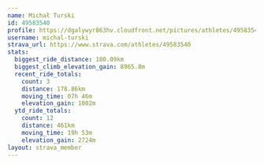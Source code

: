 ```yaml
---
name: Michał Turski
id: 49583540
profile: https://dgalywyr863hv.cloudfront.net/pictures/athletes/49583540/14729338/2/large.jpg
username: michal-turski
strava_url: https://www.strava.com/athletes/49583540
stats:
  biggest_ride_distance: 180.09km
  biggest_climb_elevation_gain: 8965.8m
  recent_ride_totals:
    count: 3
    distance: 178.86km
    moving_time: 07h 46m
    elevation_gain: 1002m
  ytd_ride_totals:
    count: 12
    distance: 461km
    moving_time: 19h 53m
    elevation_gain: 2724m
layout: strava_member
--- 
```


